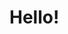 
<!DOCTYPE html> 
<html lang="en">

<html>
  <head>
   
  </head>
  <body>
  <h1>Hello!</h1>
  </body>
</html>
